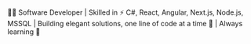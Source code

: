 👨‍💻 Software Developer | Skilled in ⚡ C#, React, Angular, Next.js, Node.js, MSSQL | Building elegant solutions, one line of code at a time 🚀 | Always learning 🌟

